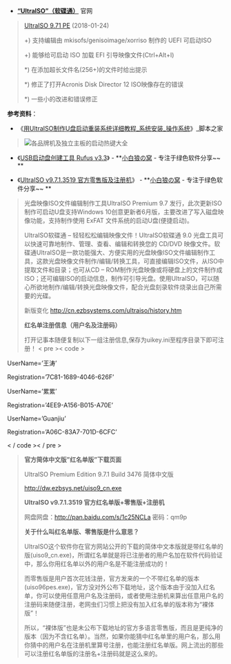 ﻿- [**“UltraISO”（软碟通）**](https://cn.ezbsystems.com/) 官网

>  [UltraISO 9.71 PE](http://cn.ezbsystems.com/ultraiso/download.htm) (2018-01-24)  	　 	
> 
> 
> +) 支持编辑由 mkisofs/genisoimage/xorriso 制作的 UEFI 可启动ISO
> 
> +) 能够给可启动 ISO 加载 EFI 引导映像文件(Ctrl+Alt+I)
> 
> *) 在添加超长文件名(256+)的文件时给出提示
> 
> *) 修正了打开Acronis Disk Director 12 ISO映像存在的错误
> 
> *) 一些小的改进和错误修正

**参考资料**：

- 《[用UltraISO制作U盘启动重装系统详细教程_系统安装_操作系统](https://www.jb51.net/os/526190.html)》_脚本之家

>  <img src='https://camo.githubusercontent.com/e2146a5820f26b906fd6e533b7d7fed5280087aa/68747470733a2f2f66696c65732e6a6235312e6e65742f66696c655f696d616765732f61727469636c652f3230313730312f323031373031313132333430353039362e6a7067' alt='各品牌机及独立主板的启动热键大全'/>

- 《[USB启动盘创建工具 Rufus v3.3](https://whitewolf.space/rufus/)》 - **[小白狼の窝](https://whitewolf.space/) - 专注于绿色软件分享~~ **  
 
- 《[UltraISO v9.7.1.3519 官方零售版及注册机](https://whitewolf.space/ultraiso-key/)》 - **[小白狼の窝](https://whitewolf.space/) - 专注于绿色软件分享~~ **


>  光盘映像ISO文件编辑制作工具UltraISO Premium 9.7 发行，此次更新ISO制作可启动U盘支持Windows 10创意更新者6月版，主要改进了写入磁盘映像功能，支持制作使用 ExFAT 文件系统的启动U盘(便捷启动)。
>  
>  UltraISO软碟通 – 轻轻松松编辑映像文件！UltraISO软碟通 9.0 光盘工具可以快速可靠地制作、管理、查看、编辑和转换您的 CD/DVD 映像文件。软碟通UltraISO是一款功能强大、方便实用的光盘映像ISO文件编辑制作工具，这款光盘映像文件制作/编辑/转换工具，可直接编辑ISO文件，从ISO中提取文件和目录；也可从CD – ROM制作光盘映像或将硬盘上的文件制作成ISO；还可编辑ISO的启动信息，制作可引导光盘。使用UltraISO，可以随心所欲地制作/编辑/转换光盘映像文件，配合光盘刻录软件烧录出自己所需要的光碟。
>  
>  新版变化  http://cn.ezbsystems.com/ultraiso/history.htm 
>  
>  **红名单注册信息（用户名及注册码）**
>  
>  打开记事本随便复制以下一组注册信息,保存为uikey.ini至程序目录下即可注册！
< pre >< code >

UserName=’王涛’

Registration=’7C81-1689-4046-626F’

UserName=’累累’

Registration=’4EE9-A156-B015-A70E’

UserName=’Guanjiu’

Registration=’A06C-83A7-701D-6CFC’  

 < / code >< / pre >

>  **官方简体中文版”红名单版”下载页面**
>  
>  UltraISO Premium Edition 9.7.1 Build 3476 简体中文版
>  
>  http://dw.ezbsys.net/uiso9_cn.exe
>  
>  **UltraISO v9.7.1.3519 官方红名单版+零售版+注册机**
>  
>  网盘网盘：http://pan.baidu.com/s/1c25NCLa 密码：qm9p
>  
>  **关于什么叫红名单版、零售版是什么意思？**
>  
>  UltraISO这个软件你在官方网站公开的下载的简体中文本版就是带红名单的版(uiso9_cn.exe)，所谓红名单就是将已注册者的用户名加在软件代码验证中，那么你用红名单以外的用户名是不能注册成功的！
>  
>  而零售版是用户首次花钱注册，官方发来的一个不带红名单的版本(uiso96pes.exe)，官方没对外公布下载地址，这个版本由于没加入红名单，你可以使用任意用户名及注册码，或者使用注册机来算出任意用户名的注册码来随便注册，老网虫们习惯上把没有加入红名单的版本称为“裸体版”！
>  
>  所以，“裸体版”也是未公布下载地址的官方多语言零售版，而且是更纯净的版本（因为不含红名单）。当然，如果你能猜中红名单里的用户名，那么用你猜中的用户名在注册机里算号注册，也能注册红名单版。网上流出的那些可以注册红名单版的注册名+注册码就是这么来的。


